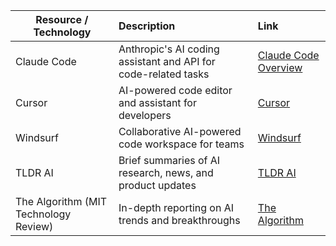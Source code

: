 | Resource / Technology                | Description                                                    | Link                                                                                  |
|--------------------------------------|:---------------------------------------------------------------|:--------------------------------------------------------------------------------------|
| Claude Code                          | Anthropic's AI coding assistant and API for code-related tasks | [Claude Code Overview](https://docs.anthropic.com/en/docs/claude-code/overview)       |
| Cursor                               | AI-powered code editor and assistant for developers            | [Cursor](https://www.cursor.so/)                                                      |
| Windsurf                             | Collaborative AI-powered code workspace for teams              | [Windsurf](https://www.windsurf.ai/)                                                  |
| TLDR AI                              | Brief summaries of AI research, news, and product updates      | [TLDR AI](https://tldr.tech/ai)                                                    |
| The Algorithm (MIT Technology Review)| In-depth reporting on AI trends and breakthroughs              | [The Algorithm](https://www.technologyreview.com/topic/artificial-intelligence/)      |
 
